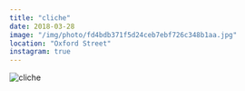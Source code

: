 ```yaml
---
title: "cliche"
date: 2018-03-28
image: "/img/photo/fd4bdb371f5d24ceb7ebf726c348b1aa.jpg"
location: "Oxford Street"
instagram: true
---
```


![cliche](/img/photo/fd4bdb371f5d24ceb7ebf726c348b1aa.jpg)
